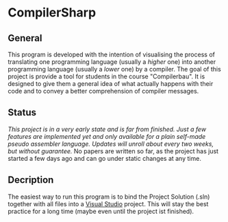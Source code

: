 # CompilerSharp

## General
This program is developed with the intention of visualising the process of translating one programming language (usually a _higher_ one) into another programming language (usually a _lower_ one) by a compiler.
The goal of this project is provide a tool for students in the course "Compilerbau". It is designed to give them a general idea of what actually happens with their code and to convey a better comprehension of compiler messages.

## Status
*This project is in a very early state and is far from finished. Just a few features are implemented yet and only available for a plain self-made pseudo assembler language. Updates will unroll about every two weeks, but without guarantee.* 
No papers are written so far, as the project has just started a few days ago and can go under static changes at any time.

## Decription
The easiest way to run this program is to bind the Project Solution (.sln) together with all files into a <a href="https://visualstudio.microsoft.com/de/downloads/">Visual Studio</a> project. This will stay the best practice for a long time (maybe even until the project ist finished).

